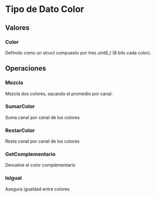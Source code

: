 # Tipo de Dato Color
## Valores
### Color
Definido como un struct compuesto por tres uint8_t (8 bits cada color).
## Operaciones 
### Mezcla
Mezcla dos colores, sacando el promedio por canal.
### SumarColor
Suma canal por canal de los colores
### RestarColor
Resta canal por canal de los colores
### GetComplementario
Devuelve el color complementario
### IsIgual
Asegura igualdad entre colores

